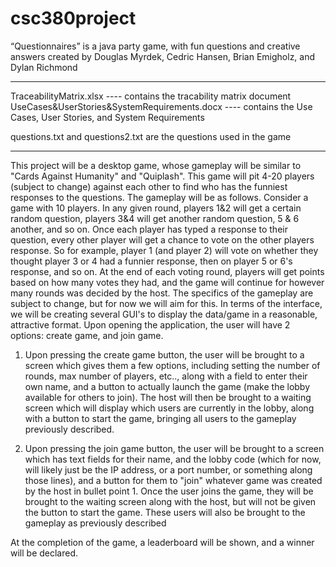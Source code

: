 # csc380project
“Questionnaires” is a java party game, with fun questions and creative answers
created by Douglas Myrdek, Cedric Hansen, Brian Emigholz, and Dylan Richmond

---------------------------------------------------------------------------------------------------------------

TraceabilityMatrix.xlsx ---- contains the tracability matrix document
UseCases&UserStories&SystemRequirements.docx ---- contains the Use Cases, User Stories, and System Requirements

questions.txt and questions2.txt are the questions used in the game


---------------------------------------------------------------------------------------------------------------

This project will be a desktop game, whose gameplay will be similar to "Cards Against Humanity" and "Quiplash". This game will pit 4-20 players (subject to change) against each other to find who has the funniest responses to the questions. The gameplay will be as follows. Consider a game with 10 players. In any given round, players 1&2 will get a certain random question, players 3&4 will get another random question, 5 & 6 another, and so on. Once each player has typed a response to their question, every other player will get a chance to vote on the other players response. So for example, player 1 (and player 2) will vote on whether they thought player 3 or 4 had a funnier response, then on player 5 or 6's response, and so on. At the end of each voting round, players will get points based on how many votes they had, and the game will continue for however many rounds was decided by the host. The specifics of the gameplay are subject to change, but for now we will aim for this.
	In terms of the interface, we will be creating several GUI's to display the data/game in a reasonable, attractive format. Upon opening the application, the user will have 2 options: create game, and join game.

1.	Upon pressing the create game button, the user will be brought to a screen which gives them a few options, including setting the number of rounds, max number of players, etc.., along with a field to enter their own name, and a button to actually launch the game (make the lobby available for others to join). The host will then be brought to a waiting screen which will display which users are currently in the lobby, along with a button to start the game, bringing all users to the gameplay previously described.

2. 	Upon pressing the join game button, the user will be brought to a screen which has text fields for their name, and the lobby code (which for now, will likely just be the IP address, or a port number, or something along those lines), and a button for them to "join" whatever game was created by the host in bullet point 1. Once the user joins the game, they will be brought to the waiting screen along with the host, but will not be given the button to start the game. These users will also be brought to the gameplay as previously described

At the completion of the game, a leaderboard will be shown, and a winner will be declared. 